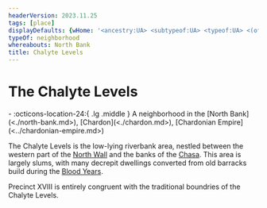```yaml
---
headerVersion: 2023.11.25
tags: [place]
displayDefaults: {wHome: '<ancestry:UA> <subtypeof:UA> <typeof:UA> <(of )primary> <home:3Fq>'}
typeOf: neighborhood
whereabouts: North Bank
title: Chalyte Levels
---
```

# The Chalyte Levels
<div class="grid cards ext-narrow-margin ext-one-column" markdown>
-    :octicons-location-24:{ .lg .middle } A neighborhood in the [North Bank](<./north-bank.md>), [Chardon](<./chardon.md>), [Chardonian Empire](<../chardonian-empire.md>)  
</div>


The Chalyte Levels is the low-lying riverbank area, nestled between the western part of the [North Wall](<./north-wall-chardon.md>) and the banks of the [Chasa](<../../../major-rivers/chasa-nahadi-watershed/chasa.md>). This area is largely slums, with many decrepit dwellings converted from old barracks build during the [Blood Years](<../../../../events/1500s/blood-years.md>). 

Precinct XVIII is entirely congruent with the traditional boundries of the Chalyte Levels. 